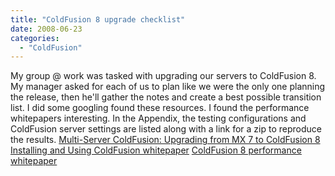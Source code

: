 ```yaml
---
title: "ColdFusion 8 upgrade checklist"
date: 2008-06-23
categories: 
  - "ColdFusion"
---
```


My group @ work was tasked with upgrading our servers to ColdFusion 8. My manager asked for each of us to plan like we were the only one planning the release, then he'll gather the notes and create a best possible transition list. I did some googling found these resources. I found the performance whitepapers interesting. In the Appendix, the testing configurations and ColdFusion server settings are listed along with a link for a zip to reproduce the results. [Multi-Server ColdFusion: Upgrading from MX 7 to ColdFusion 8](http://www.ooine.com/index.cfm/2008/4/10/MultiServer-ColdFusion-Upgrading-from-MX-7-to-ColdFusion-8) [Installing and Using ColdFusion whitepaper](http://livedocs.adobe.com/coldfusion/8/install.pdf) [ColdFusion 8 performance whitepaper](http://www.adobe.com/products/coldfusion/pdfs/cf8_performancebrief.pdf)
